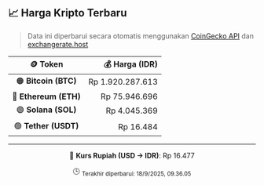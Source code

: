 

<!-- HARGA_KRIPTO -->
## 📈 Harga Kripto Terbaru

> Data ini diperbarui secara otomatis menggunakan [CoinGecko API](https://www.coingecko.com/) dan [exchangerate.host](https://exchangerate.host/)

<div align="center">

| 🪙 Token | 💰 Harga (IDR) |
|:------:|---------------:|
| 🟠 **Bitcoin (BTC)**   | Rp 1.920.287.613 |
| 🔵 **Ethereum (ETH)**  | Rp 75.946.696 |
| 🟣 **Solana (SOL)**    | Rp 4.045.369 |
| 🟢 **Tether (USDT)**   | Rp 16.484 |

---

💱 **Kurs Rupiah (USD → IDR)**: Rp 16.477

🕒 <sub>Terakhir diperbarui: 18/9/2025, 09.36.05</sub>

</div>
<!-- /HARGA_KRIPTO -->